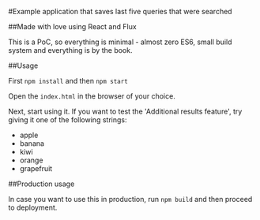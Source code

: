 #Example application that saves last five queries that were searched

##Made with love using React and Flux

This is a PoC, so everything is minimal - almost zero ES6, small build system and everything is by the book.

##Usage

First `npm install` and then `npm start`

Open the `index.html` in the browser of your choice.

Next, start using it. If you want to test the 'Additional results feature', try giving it one of the following strings:

- apple
- banana
- kiwi
- orange
- grapefruit

##Production usage

In case you want to use this in production, run `npm build` and then proceed to deployment.